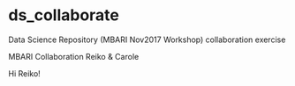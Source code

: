 # ds_collaborate
Data Science Repository (MBARI Nov2017 Workshop) collaboration exercise

MBARI Collaboration Reiko & Carole

Hi Reiko!

